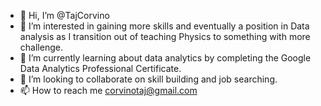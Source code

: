 - 👋 Hi, I’m @TajCorvino
- 👀 I’m interested in gaining more skills and eventually a position in Data analysis as I transition out of teaching Physics to something with more challenge.
- 🌱 I’m currently learning about data analytics by completing the Google Data Analytics Professional Certificate.
- 💞️ I’m looking to collaborate on skill building and job searching.
- 📫 How to reach me corvinotaj@gmail.com

<!---
TajCorvino/TajCorvino is a ✨ special ✨ repository because its `README.md` (this file) appears on your GitHub profile.
You can click the Preview link to take a look at your changes.
--->
